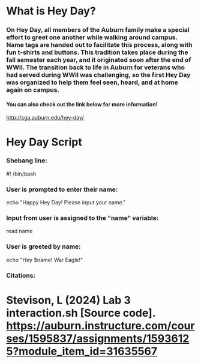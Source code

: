 # What is Hey Day?
### On Hey Day, all members of the Auburn family make a special effort to greet one another while walking around campus. Name tags are handed out to facilitate this process, along with fun t-shirts and buttons. This tradition takes place during the fall semester each year, and it originated soon after the end of WWII. The transition back to life in Auburn for veterans who had served during WWII was challenging, so the first Hey Day was organized to help them feel seen, heard, and at home again on campus. 
#### You can also check out the link below for more information!
http://sga.auburn.edu/hey-day/

# Hey Day Script
### Shebang line:
#! /bin/bash

### User is prompted to enter their name:
echo "Happy Hey Day! Please input your name."

### Input from user is assigned to the "name" variable:
read name

### User is greeted by name:
echo "Hey $name! War Eagle!"

### Citations: 
# Stevison, L (2024) Lab 3 interaction.sh [Source code]. https://auburn.instructure.com/courses/1595837/assignments/15936125?module_item_id=31635567
